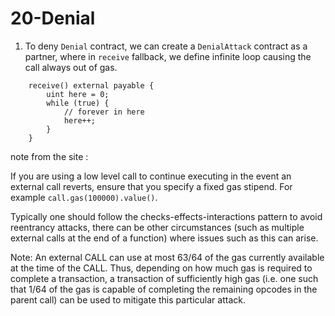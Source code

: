 # 20-Denial

1. To deny `Denial` contract, we can create a `DenialAttack` contract as a partner, where in `receive` fallback, we define infinite loop causing the call always out of gas.

```solidity
    receive() external payable {
        uint here = 0;
        while (true) {
            // forever in here
            here++;
        }
    }
```

note from the site :

If you are using a low level call to continue executing in the event an external call reverts, ensure that you specify a fixed gas stipend. For example `call.gas(100000).value()`.

Typically one should follow the checks-effects-interactions pattern to avoid reentrancy attacks, there can be other circumstances (such as multiple external calls at the end of a function) where issues such as this can arise.

Note: An external CALL can use at most 63/64 of the gas currently available at the time of the CALL. Thus, depending on how much gas is required to complete a transaction, a transaction of sufficiently high gas (i.e. one such that 1/64 of the gas is capable of completing the remaining opcodes in the parent call) can be used to mitigate this particular attack.
